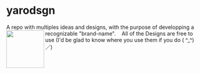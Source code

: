 # yarodsgn
A repo with multiples ideas and designs, with the purpose of developping a recognizable "brand-name".&nbsp;
<img align="left" width="100" height="100" src="https://github.com/Yaroster/yarologo/blob/main/Logo_Yaroster.png">
&nbsp;
All of the Designs are free to use (I'd be glad to know where you use them if you do ( ^_^)／)
&nbsp;
